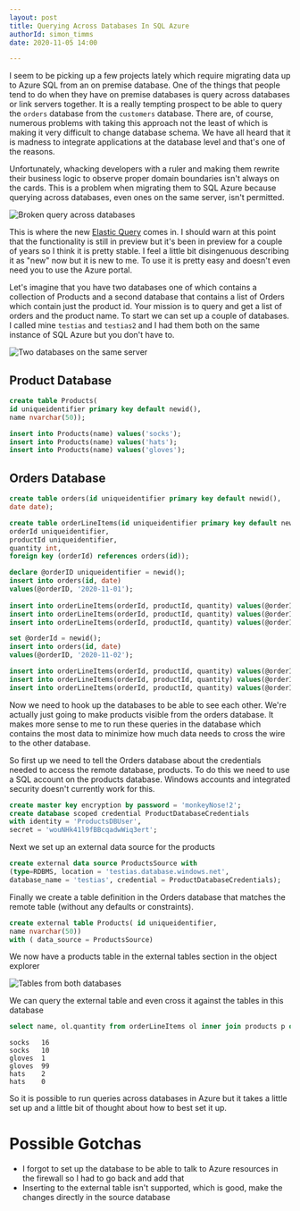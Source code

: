 ```yaml
---
layout: post
title: Querying Across Databases In SQL Azure
authorId: simon_timms
date: 2020-11-05 14:00

---
```


I seem to be picking up a few projects lately which require migrating data up to Azure SQL from an on premise database. One of the things that people tend to do when they have on premise databases is query across databases or link servers together. It is a really tempting prospect to be able to query the `orders` database from the `customers` database. There are, of course, numerous problems with taking this approach not the least of which is making it very difficult to change database schema. We have all heard that it is madness to integrate applications at the database level and that's one of the reasons. 

Unfortunately, whacking developers with a ruler and making them rewrite their business logic to observe proper domain boundaries isn't always on the cards. This is a problem when migrating them to SQL Azure because querying across databases, even ones on the same server, isn't permitted. 

![Broken query across databases](/images/elasticquery/brokenQuery.png)

This is where the new [Elastic Query](https://docs.microsoft.com/en-us/azure/azure-sql/database/elastic-query-overview) comes in. I should warn at this point that the functionality is still in preview but it's been in preview for a couple of years so I think it is pretty stable. I feel a little bit disingenuous describing it as "new" now but it is new to me. To use it is pretty easy and doesn't even need you to use the Azure portal. 

Let's imagine that you have two databases one of which contains a collection of Products and a second database that contains a list of Orders which contain just the product id. Your mission is to query and get a list of orders and the product name. To start we can set up a couple of databases. I called mine `testias` and `testias2` and I had them both on the same instance of SQL Azure but you don't have to.

![Two databases on the same server](/images/elasticquery/setup.png)

## Product Database

```sql
create table Products( 
id uniqueidentifier primary key default newid(),
name nvarchar(50));

insert into Products(name) values('socks');
insert into Products(name) values('hats');
insert into Products(name) values('gloves');
```

## Orders Database

```sql
create table orders(id uniqueidentifier primary key default newid(),
date date);

create table orderLineItems(id uniqueidentifier primary key default newid(),
orderId uniqueidentifier,
productId uniqueidentifier,
quantity int,
foreign key (orderId) references orders(id));

declare @orderID uniqueidentifier = newid();
insert into orders(id, date)
values(@orderID, '2020-11-01');
 
insert into orderLineItems(orderId, productId, quantity) values(@orderID, '3829A43D-FD2A-4B7C-9A09-23DBF030C1DC', 10);
insert into orderLineItems(orderId, productId, quantity) values(@orderID, '233BC430-BA3F-4F5C-B3EA-4B82867FC040', 1);
insert into orderLineItems(orderId, productId, quantity) values(@orderID, '95A20D82-EC26-4769-8840-804B88630A01', 2);

set @orderId = newid();
insert into orders(id, date)
values(@orderID, '2020-11-02');

insert into orderLineItems(orderId, productId, quantity) values(@orderID, '3829A43D-FD2A-4B7C-9A09-23DBF030C1DC', 16);
insert into orderLineItems(orderId, productId, quantity) values(@orderID, '233BC430-BA3F-4F5C-B3EA-4B82867FC040', 99);
insert into orderLineItems(orderId, productId, quantity) values(@orderID, '95A20D82-EC26-4769-8840-804B88630A01', 0);
```

Now we need to hook up the databases to be able to see each other. We're actually just going to make products visible from the orders database. It makes more sense to me to run these queries in the database which contains the most data to minimize how much data needs to cross the wire to the other database. 

So first up we need to tell the Orders database about the credentials needed to access the remote database, products. To do this we need to use a SQL account on the products database. Windows accounts and integrated security doesn't currently work for this. 

```sql
create master key encryption by password = 'monkeyNose!2';
create database scoped credential ProductDatabaseCredentials 
with identity = 'ProductsDBUser', 
secret = 'wouNHk41l9fBBcqadwWiq3ert';
```

Next we set up an external data source for the products

```sql
create external data source ProductsSource with 
(type=RDBMS, location = 'testias.database.windows.net', 
database_name = 'testias', credential = ProductDatabaseCredentials);
```


Finally we create a table definition in the Orders database that matches the remote table (without any defaults or constraints).

```sql
create external table Products( id uniqueidentifier,
name nvarchar(50))
with ( data_source = ProductsSource)
```

We now have a products table in the external tables section in the object explorer

![Tables from both databases](/images/elasticquery/testtableview.png)

We can query the external table and even cross it against the tables in this database

```sql
select name, ol.quantity from orderLineItems ol inner join products p on ol.productId = p.id
```

```text
socks   16
socks   10
gloves  1
gloves  99
hats    2
hats    0
```

So it is possible to run queries across databases in Azure but it takes a little set up and a little bit of thought about how to best set it up. 

# Possible Gotchas

- I forgot to set up the database to be able to talk to Azure resources in the firewall so I had to go back and add that
- Inserting to the external table isn't supported, which is good, make the changes directly in the source database